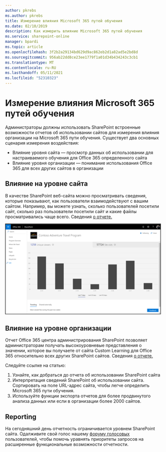 ```yaml
---
author: pkrebs
ms.author: pkrebs
title: Измерение влияния Microsoft 365 путей обучения
ms.date: 02/10/2019
description: Как измерить влияние Microsoft 365 путей обучения
ms.service: sharepoint-online
manager: bpardi
ms.topic: article
ms.openlocfilehash: 3f2b2a29134bd629d9ac862eb2d1a82ad5e2bd8d
ms.sourcegitcommit: 956ab22dd8ce23ee1779f1a01d34b434243c3cb1
ms.translationtype: MT
ms.contentlocale: ru-RU
ms.lasthandoff: 05/11/2021
ms.locfileid: "52310323"
---
```

# <a name="measuring-impact-of-microsoft-365-learning-pathways"></a>Измерение влияния Microsoft 365 путей обучения

Администраторы должны использовать SharePoint встроенные возможности отчетов об использовании сайтов для измерения влияния организации на Microsoft 365 пути обучения. Существует два основных сценария измерения воздействия: 
- Влияние уровня сайта — просмотр данных об использовании для настраиваемого обучения для Office 365 определенного сайта 
- Влияние уровня организации — понимание использования Office 365 для всех других сайтов в организации

## <a name="site-level-impact"></a>Влияние на уровне сайта

В качестве SharePoint веб-сайта можно просматривать сведения, которые показывают, как пользователи взаимодействуют с вашим сайтом. Например, вы можете узнать, сколько пользователей посетили сайт, сколько раз пользователи посетили сайт и какие файлы просматривались чаще всего. Сведения [о отчете.](https://support.office.com/article/view-usage-data-for-your-sharepoint-site-2fa8ddc2-c4b3-4268-8d26-a772dc55779e) 

![Пример страницы отчета с графом панели.](media/cg-measureimpactreport.png)

## <a name="organization-level-impact"></a>Влияние на уровне организации
Отчет Office 365 центра администрирования SharePoint позволяет администраторам получать высокоуровневые представления о значении, которое вы получаете от сайта Custom Learning для Office 365 относительно всех других SharePoint сайтов. Сведения [о отчете.](/office365/admin/activity-reports/sharepoint-site-usage)
 
Следуйте ссылке на статью: 
1. Узнайте, как добраться до отчета об использовании SharePoint сайта 
2. Интерпретация сведений SharePoint об использовании сайта. Сортировать на поле URL-адрес сайта, чтобы легче определить Microsoft 365 пути обучения. 
3. Используйте функции экспорта отчетов для более продвинутого анализа данных или если в организации более 2000 сайтов. 

## <a name="reporting"></a>Reporting

На сегодняшний день отчетность ограничивается уровнем SharePoint сайта. Одалживите свой голос нашему [форуму голосовых](https://go.microsoft.com/fwlink/?linkid=2109552) пользователей, чтобы помочь уравнять приоритеты запросов на расширенные функциональные возможности отчетности.
